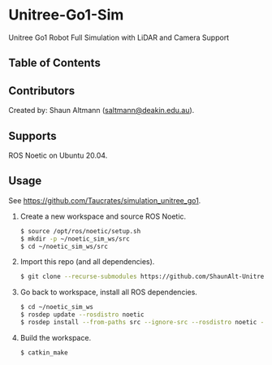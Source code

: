 # Unitree-Go1-Sim
Unitree Go1 Robot Full Simulation with LiDAR and Camera Support

## Table of Contents

## Contributors
Created by: Shaun Altmann (saltmann@deakin.edu.au).

## Supports
ROS Noetic on Ubuntu 20.04.

## Usage
See https://github.com/Taucrates/simulation_unitree_go1.
1. Create a new workspace and source ROS Noetic.
    ``` bash
    $ source /opt/ros/noetic/setup.sh
    $ mkdir -p ~/noetic_sim_ws/src
    $ cd ~/noetic_sim_ws/src
    ```
2. Import this repo (and all dependencies).
    ``` bash
    $ git clone --recurse-submodules https://github.com/ShaunAlt-Unitree-Go1/Unitree-Go1-Sim
    ```
3. Go back to workspace, install all ROS dependencies.
    ``` bash
    $ cd ~/noetic_sim_ws
    $ rosdep update --rosdistro noetic
    $ rosdep install --from-paths src --ignore-src --rosdistro noetic -y
    ```
4. Build the workspace.
    ``` bash
    $ catkin_make
    ```